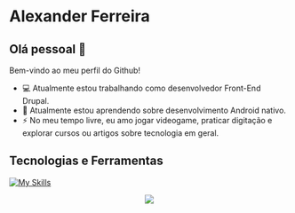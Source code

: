 # Alexander Ferreira

## Olá pessoal 👋

Bem-vindo ao meu perfil do Github!

- 💻 Atualmente estou trabalhando como desenvolvedor Front-End Drupal.
- 🌱 Atualmente estou aprendendo sobre desenvolvimento Android nativo.
- ⚡ No meu tempo livre, eu amo jogar videogame, praticar digitação e explorar cursos ou artigos sobre tecnologia em geral.

## Tecnologias e Ferramentas

[![My Skills](https://skillicons.dev/icons?i=html,css,js,jquery,docker,git,postman,mysql,linux,vscode,md)](https://skillicons.dev)


<div align="center">
    <img src="https://github-readme-stats.vercel.app/api/top-langs/?username=aleferreira01&layout=compact&theme=dark&locale=pt-br">
</div>